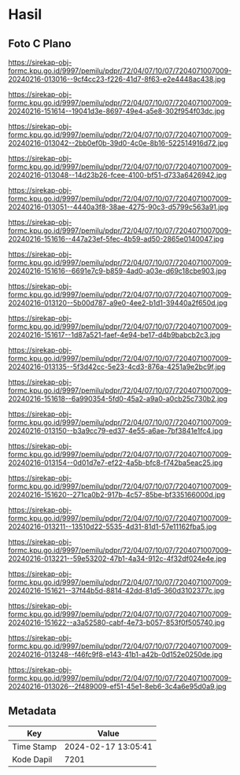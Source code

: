 # Hasil

## Foto C Plano

https://sirekap-obj-formc.kpu.go.id/9997/pemilu/pdpr/72/04/07/10/07/7204071007009-20240216-013016--9cf4cc23-f226-41d7-8f63-e2e4448ac438.jpg

https://sirekap-obj-formc.kpu.go.id/9997/pemilu/pdpr/72/04/07/10/07/7204071007009-20240216-151614--19041d3e-8697-49e4-a5e8-302f954f03dc.jpg

https://sirekap-obj-formc.kpu.go.id/9997/pemilu/pdpr/72/04/07/10/07/7204071007009-20240216-013042--2bb0ef0b-39d0-4c0e-8b16-522514916d72.jpg

https://sirekap-obj-formc.kpu.go.id/9997/pemilu/pdpr/72/04/07/10/07/7204071007009-20240216-013048--14d23b26-fcee-4100-bf51-d733a6426942.jpg

https://sirekap-obj-formc.kpu.go.id/9997/pemilu/pdpr/72/04/07/10/07/7204071007009-20240216-013051--4440a3f8-38ae-4275-90c3-d5799c563a91.jpg

https://sirekap-obj-formc.kpu.go.id/9997/pemilu/pdpr/72/04/07/10/07/7204071007009-20240216-151616--447a23ef-5fec-4b59-ad50-2865e0140047.jpg

https://sirekap-obj-formc.kpu.go.id/9997/pemilu/pdpr/72/04/07/10/07/7204071007009-20240216-151616--6691e7c9-b859-4ad0-a03e-d69c18cbe903.jpg

https://sirekap-obj-formc.kpu.go.id/9997/pemilu/pdpr/72/04/07/10/07/7204071007009-20240216-013120--5b00d787-a9e0-4ee2-b1d1-39440a2f650d.jpg

https://sirekap-obj-formc.kpu.go.id/9997/pemilu/pdpr/72/04/07/10/07/7204071007009-20240216-151617--1d87a521-faef-4e94-be17-d4b9babcb2c3.jpg

https://sirekap-obj-formc.kpu.go.id/9997/pemilu/pdpr/72/04/07/10/07/7204071007009-20240216-013135--5f3d42cc-5e23-4cd3-876a-4251a9e2bc9f.jpg

https://sirekap-obj-formc.kpu.go.id/9997/pemilu/pdpr/72/04/07/10/07/7204071007009-20240216-151618--6a990354-5fd0-45a2-a9a0-a0cb25c730b2.jpg

https://sirekap-obj-formc.kpu.go.id/9997/pemilu/pdpr/72/04/07/10/07/7204071007009-20240216-013150--b3a9cc79-ed37-4e55-a6ae-7bf3841e1fc4.jpg

https://sirekap-obj-formc.kpu.go.id/9997/pemilu/pdpr/72/04/07/10/07/7204071007009-20240216-013154--0d01d7e7-ef22-4a5b-bfc8-f742ba5eac25.jpg

https://sirekap-obj-formc.kpu.go.id/9997/pemilu/pdpr/72/04/07/10/07/7204071007009-20240216-151620--271ca0b2-917b-4c57-85be-bf335166000d.jpg

https://sirekap-obj-formc.kpu.go.id/9997/pemilu/pdpr/72/04/07/10/07/7204071007009-20240216-013211--13510d22-5535-4d31-81d1-57e11162fba5.jpg

https://sirekap-obj-formc.kpu.go.id/9997/pemilu/pdpr/72/04/07/10/07/7204071007009-20240216-013221--59e53202-47b1-4a34-912c-4f32df024e4e.jpg

https://sirekap-obj-formc.kpu.go.id/9997/pemilu/pdpr/72/04/07/10/07/7204071007009-20240216-151621--37f44b5d-8814-42dd-81d5-360d3102377c.jpg

https://sirekap-obj-formc.kpu.go.id/9997/pemilu/pdpr/72/04/07/10/07/7204071007009-20240216-151622--a3a52580-cabf-4e73-b057-853f0f505740.jpg

https://sirekap-obj-formc.kpu.go.id/9997/pemilu/pdpr/72/04/07/10/07/7204071007009-20240216-013248--f46fc9f8-e143-41b1-a42b-0d152e0250de.jpg

https://sirekap-obj-formc.kpu.go.id/9997/pemilu/pdpr/72/04/07/10/07/7204071007009-20240216-013026--2f489009-ef51-45e1-8eb6-3c4a6e95d0a9.jpg


## Metadata

| Key        | Value               |
| ---------- | ------------------- |
| Time Stamp | 2024-02-17 13:05:41 |
| Kode Dapil | 7201                |



